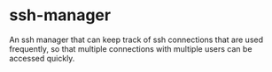 # ssh-manager
An ssh manager that can keep track of ssh connections that are used frequently, so that multiple connections with multiple users can be accessed quickly.
